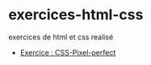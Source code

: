 # exercices-html-css

exercices de html et css realisé

- <a href="https://hugoemanuellc.github.io/exercices-html-css/CSS-Pixel-perfect">Exercice : CSS-Pixel-perfect</a>